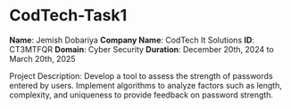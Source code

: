 # CodTech-Task1
**Name**: Jemish Dobariya
**Company Name**: CodTech It Solutions
**ID**: CT3MTFQR
**Domain**: Cyber Security
**Duration**: December 20th, 2024 to March 20th, 2025

Project Description:
Develop a tool to assess the strength of passwords entered by users. Implement algorithms to analyze factors such as length, complexity, and uniqueness to provide feedback on password strength.
